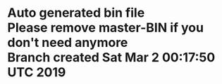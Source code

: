 # Auto generated bin file <br /> Please remove master-BIN if you don't need anymore <br /> Branch created Sat Mar  2 00:17:50 UTC 2019
